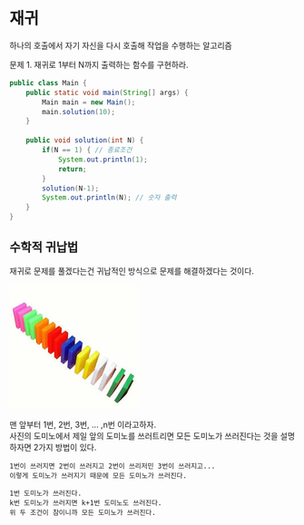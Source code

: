 # 재귀
하나의 호출에서 자기 자신을 다시 호출해 작업을 수행하는 알고리즘  

문제 1. 재귀로 1부터 N까지 출력하는 함수를 구현하라.
```java
public class Main {
    public static void main(String[] args) {
        Main main = new Main();
        main.solution(10);
    }

    public void solution(int N) {
        if(N == 1) { // 종료조건
            System.out.println(1);
            return;
        }
        solution(N-1);
        System.out.println(N); // 숫자 출력
    }
}
```

## 수학적 귀납법
재귀로 문제를 풀겠다는건 귀납적인 방식으로 문제를 해결하겠다는 것이다.  

![Alt text](./이미지/재귀_도미노.png)

맨 앞부터 1번, 2번, 3번, ... ,n번 이라고하자.  
사진의 도미노에서 제일 앞의 도미노를 쓰러트리면 모든 도미노가 쓰러진다는 것을 설명하자면 2가지 방법이 있다.  
```
1번이 쓰러지면 2번이 쓰러지고 2번이 쓰리저민 3번이 쓰러지고...  
이렇게 도미노가 쓰러지기 때문에 모든 도미노가 쓰러진다.  
```
```
1번 도미노가 쓰러진다.  
k번 도미노가 쓰러지면 k+1번 도미노도 쓰러진다.  
위 두 조건이 참이니까 모든 도미노가 쓰러진다.
```
